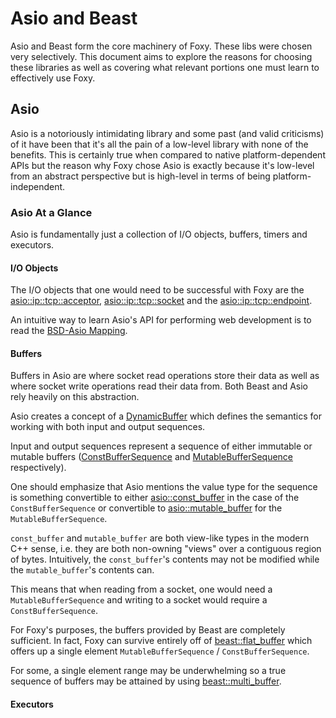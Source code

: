 # Asio and Beast

Asio and Beast form the core machinery of Foxy. These libs were chosen very
selectively. This document aims to explore the reasons for choosing these
libraries as well as covering what relevant portions one must learn to
effectively use Foxy.

## Asio

Asio is a notoriously intimidating library and some past (and valid criticisms)
of it have been that it's all the pain of a low-level library with none of the
benefits. This is certainly true when compared to native platform-dependent
APIs but the reason why Foxy chose Asio is exactly because it's low-level from
an abstract perspective but is high-level in terms of being
platform-independent.

### Asio At a Glance

Asio is fundamentally just a collection of I/O objects, buffers, timers and
executors.

#### I/O Objects

The I/O objects that one would need to be successful with Foxy are the
[asio::ip::tcp::acceptor](https://www.boost.org/doc/libs/release/doc/html/boost_asio/reference/ip__tcp/acceptor.html),
[asio::ip::tcp::socket](https://www.boost.org/doc/libs/release/doc/html/boost_asio/reference/ip__tcp/socket.html)
and the [asio::ip::tcp::endpoint](https://www.boost.org/doc/libs/release/doc/html/boost_asio/reference/ip__tcp/endpoint.html).

An intuitive way to learn Asio's API for performing web development is to read
the [BSD-Asio Mapping](https://www.boost.org/doc/libs/release/doc/html/boost_asio/overview/networking/bsd_sockets.html).

#### Buffers

Buffers in Asio are where socket read operations store their data as well as
where socket write operations read their data from. Both Beast and Asio rely
heavily on this abstraction.

Asio creates a concept of a [DynamicBuffer](https://www.boost.org/doc/libs/release/doc/html/boost_asio/reference/DynamicBuffer.html)
which defines the semantics for working with both input and output sequences.

Input and output sequences represent a sequence of either immutable or mutable
buffers ([ConstBufferSequence](https://www.boost.org/doc/libs/release/doc/html/boost_asio/reference/ConstBufferSequence.html)
and [MutableBufferSequence](https://www.boost.org/doc/libs/release/doc/html/boost_asio/reference/MutableBufferSequence.html)
respectively).

One should emphasize that Asio mentions the value type for the sequence is
something convertible to either [asio::const_buffer](https://www.boost.org/doc/libs/release/doc/html/boost_asio/reference/const_buffer.html)
in the case of the `ConstBufferSequence` or convertible to [asio::mutable_buffer](https://www.boost.org/doc/libs/release/doc/html/boost_asio/reference/mutable_buffer.html)
for the `MutableBufferSequence`.

`const_buffer` and `mutable_buffer` are both view-like types in the modern C++
sense, i.e. they are both non-owning "views" over a contiguous region of bytes.
Intuitively, the `const_buffer`'s contents may not be modified while the
`mutable_buffer`'s contents can.

This means that when reading from a socket, one would need a
`MutableBufferSequence` and writing to a socket would require a
`ConstBufferSequence`.

For Foxy's purposes, the buffers provided by Beast are completely sufficient. In
fact, Foxy can survive entirely off of [beast::flat_buffer](https://www.boost.org/doc/libs/release/libs/beast/doc/html/beast/ref/boost__beast__flat_buffer.html)
which offers up a single element `MutableBufferSequence` / `ConstBufferSequence`.

For some, a single element range may be underwhelming so a true sequence of
buffers may be attained by using [beast::multi_buffer](https://www.boost.org/doc/libs/release/libs/beast/doc/html/beast/ref/boost__beast__multi_buffer.html).

#### Executors
